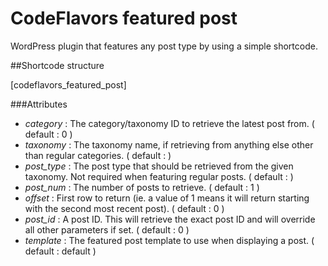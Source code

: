 # CodeFlavors featured post
WordPress plugin that features any post type by using a simple shortcode. 

##Shortcode structure

[codeflavors_featured_post]

###Attributes

* *category* : The category/taxonomy ID to retrieve the latest post from. ( default : 0 )
* *taxonomy* : The taxonomy name, if retrieving from anything else other than regular categories. ( default : )
* *post_type* : The post type that should be retrieved from the given taxonomy. Not required when featuring regular posts. ( default : )
* *post_num* : The number of posts to retrieve. ( default : 1 )
* *offset* : First row to return (ie. a value of 1 means it will return starting with the second most recent post). ( default : 0 )
* *post_id* : A post ID. This will retrieve the exact post ID and will override all other parameters if set. ( default : 0 )
* *template* : The featured post template to use when displaying a post. ( default : default )



